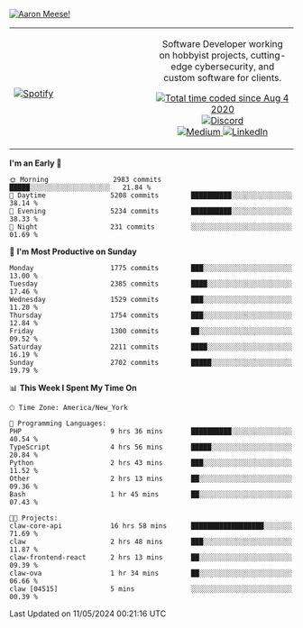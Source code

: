 [![Aaron Meese!](https://user-images.githubusercontent.com/17814535/88975338-a2aabf00-d27f-11ea-963f-8a19608716b4.png)](https://github.com/ajmeese7/readme-ascii "README ASCII")

<!-- Modified from project here: https://github.com/novatorem/novatorem -->
<table width="100%">
  <tr>
  <td width="50%">

&nbsp; <br> [![Spotify](https://ajmeese7.vercel.app/api/spotify)](https://open.spotify.com/user/ajmeese)

  </td>
  <td width="50%">
    <p align="center">
    Software Developer working on hobbyist projects, cutting-edge cybersecurity, and custom software for clients.
    </p>
    <p align="center">
      <a href="https://wakatime.com/@f726891d-3b02-46cd-9b60-e8c59f9e2b14">
        <img src="https://wakatime.com/badge/user/f726891d-3b02-46cd-9b60-e8c59f9e2b14.svg" alt="Total time coded since Aug 4 2020" title="WakaTime" />
      </a>
      <a href="http://link.aaronmeese.com/discord">
        <img src="https://img.shields.io/badge/discord-ajmeese7%234835-369?style=flat-square&logo=discord&logoColor=white&color=purple" alt="Discord" title="Discord">
      </a>
      <br />
      <a href="https://link.aaronmeese.com/medium">
        <img src="https://img.shields.io/badge/medium-ajmeese7-1DB954?style=flat-square&logo=medium&logoColor=white" alt="Medium" title="Medium">
      </a>
      <a href="https://link.aaronmeese.com/linkedin">
        <img src="https://img.shields.io/badge/linkedIn-aaronmeese-1DB954?style=flat-square&logo=linkedin&logoColor=white&color=blue" alt="LinkedIn" title="LinkedIn">
      </a>
    </p>
  </td>

</table>

[//]: <> (The `&nbsp;` is to have Aphelion take up more space)

<!--START_SECTION:waka-->
**I'm an Early 🐤** 

```text
🌞 Morning                2983 commits        █████░░░░░░░░░░░░░░░░░░░░   21.84 % 
🌆 Daytime                5208 commits        ██████████░░░░░░░░░░░░░░░   38.14 % 
🌃 Evening                5234 commits        ██████████░░░░░░░░░░░░░░░   38.33 % 
🌙 Night                  231 commits         ░░░░░░░░░░░░░░░░░░░░░░░░░   01.69 % 
```
📅 **I'm Most Productive on Sunday** 

```text
Monday                   1775 commits        ███░░░░░░░░░░░░░░░░░░░░░░   13.00 % 
Tuesday                  2385 commits        ████░░░░░░░░░░░░░░░░░░░░░   17.46 % 
Wednesday                1529 commits        ███░░░░░░░░░░░░░░░░░░░░░░   11.20 % 
Thursday                 1754 commits        ███░░░░░░░░░░░░░░░░░░░░░░   12.84 % 
Friday                   1300 commits        ██░░░░░░░░░░░░░░░░░░░░░░░   09.52 % 
Saturday                 2211 commits        ████░░░░░░░░░░░░░░░░░░░░░   16.19 % 
Sunday                   2702 commits        █████░░░░░░░░░░░░░░░░░░░░   19.79 % 
```


📊 **This Week I Spent My Time On** 

```text
🕑︎ Time Zone: America/New_York

💬 Programming Languages: 
PHP                      9 hrs 36 mins       ██████████░░░░░░░░░░░░░░░   40.54 % 
TypeScript               4 hrs 56 mins       █████░░░░░░░░░░░░░░░░░░░░   20.84 % 
Python                   2 hrs 43 mins       ███░░░░░░░░░░░░░░░░░░░░░░   11.52 % 
Other                    2 hrs 13 mins       ██░░░░░░░░░░░░░░░░░░░░░░░   09.36 % 
Bash                     1 hr 45 mins        ██░░░░░░░░░░░░░░░░░░░░░░░   07.43 % 

🐱‍💻 Projects: 
claw-core-api            16 hrs 58 mins      ██████████████████░░░░░░░   71.69 % 
claw                     2 hrs 48 mins       ███░░░░░░░░░░░░░░░░░░░░░░   11.87 % 
claw-frontend-react      2 hrs 13 mins       ██░░░░░░░░░░░░░░░░░░░░░░░   09.39 % 
claw-ova                 1 hr 34 mins        ██░░░░░░░░░░░░░░░░░░░░░░░   06.66 % 
claw [04515]             5 mins              ░░░░░░░░░░░░░░░░░░░░░░░░░   00.39 % 
```


 Last Updated on 11/05/2024 00:21:16 UTC
<!--END_SECTION:waka-->

